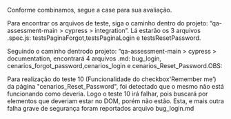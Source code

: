 Conforme combinamos, segue a case para sua avaliação.

Para encontrar os arquivos de teste, siga o caminho dentro do projeto: “qa-assessment-main > cypress > integration”. Lá estarão os 3 arquivos .spec.js: testsPaginaForgot,testsPaginaLogin e testsResetPassword.

Seguindo o caminho dentrodo projeto: “qa-assessment-main > cypress > documentation, encontrará 4 arquivos .md: bug_login, cenarios_forgot_password,cenarios_login e cenarios_Reset_Password.OBS: 

Para realização do teste 10 (Funcionalidade do checkbox'Remember me’) da página "cenarios_Reset_Password", foi detectado que o mesmo não está funcionando como deveria. Logo o teste 10 irá falhar, pois buscará por elementos que deveriam estar no DOM, porém não estão. Esta, e mais outra falha grave de segurança foram reportados arquivo bug_login.md